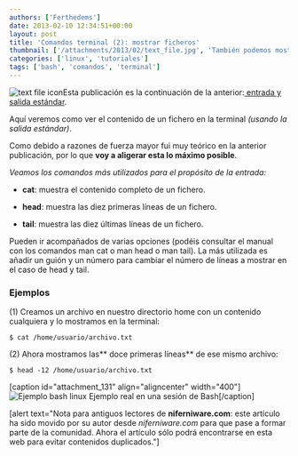 ```yaml
---
authors: ['Ferthedems']
date: 2013-02-10 12:34:51+00:00
layout: post
title: 'Comandos terminal (2): mostrar ficheros'
thumbnail: ['/attachments/2013/02/text_file.jpg', 'También podemos mostrar ficheros desde la propia terminal.']
categories: ['linux', 'tutoriales']
tags: ['bash', 'comandos', 'terminal']
---
```


![text file icon](http://www.univunix.com/wp-content/uploads/text_file_92771-150x150.jpg)Esta publicación es la continuación de la anterior:[ entrada y salida estándar](http://www.univunix.com/tutoriales/comandos-terminal-1-entrada-y-salida-estandar/).

Aquí veremos como ver el contenido de un fichero en la terminal _(usando la salida estándar)_.

Como debido a razones de fuerza mayor fui muy teórico en la anterior publicación, por lo que **voy a aligerar esta lo máximo posible**.

_Veamos los comandos más utilizados para el propósito de la entrada:_



	
  * **cat**: muestra el contenido completo de un fichero.

	
  * **head**: muestra las diez primeras líneas de un fichero.

	
  * **tail**: muestra las diez últimas líneas de un fichero.


Pueden ir acompañados de varias opciones (podéis consultar el manual con los comandos man cat o man head o man tail). La más utilizada es añadir un guión y un número para cambiar el número de líneas a mostrar en el caso de head y tail.


### Ejemplos


(1) Creamos un archivo en nuestro directorio home con un contenido cualquiera y lo mostramos en la terminal:

    
    $ cat /home/usuario/archivo.txt


(2) Ahora mostramos las** doce primeras líneas** de ese mismo archivo:

    
    $ head -12 /home/usuario/archivo.txt


[caption id="attachment_131" align="aligncenter" width="400"]![Ejemplo bash linux](http://www.univunix.com/wp-content/uploads/Captura-de-pantalla-de-2013-02-10-133330.png) Ejemplo real en una sesión de Bash[/caption]



[alert text="Nota para antiguos lectores de **niferniware.com**: este artículo ha sido movido por su autor desde _niferniware.com_ para que pase a formar parte de la comunidad. Ahora el artículo sólo podrá encontrarse en esta web para evitar contenidos duplicados."]
